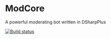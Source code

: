 # ModCore
A powerful moderating bot written in DSharpPlus

[![Build status](https://ci.appveyor.com/api/projects/status/q1ac6j6qjxvpmm8s?svg=true)](https://ci.appveyor.com/project/NaamloosDT/modcore)
